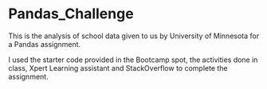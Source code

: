 # Pandas_Challenge

This is the analysis of school data given to us by University of Minnesota for a Pandas assignment.

I used the starter code provided in the Bootcamp spot, the activities done in class, Xpert Learning assistant and StackOverflow to complete the assignment.
